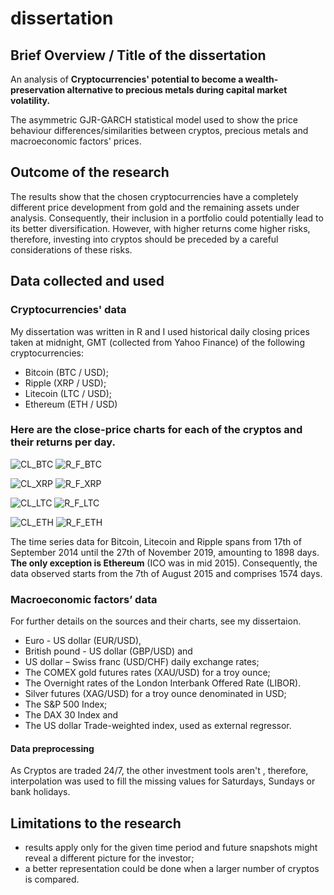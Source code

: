 # dissertation
<h2> Brief Overview / Title of the dissertation </h2>

An analysis of <b>Cryptocurrencies' potential to become a wealth-preservation alternative to precious metals during capital market volatility.</b>

The asymmetric GJR-GARCH statistical model used to show the price behaviour differences/similarities between cryptos, precious metals and macroeconomic factors' prices. 

<h2> Outcome of the research </h2>

The results show that the chosen cryptocurrencies have a completely different price development from gold and the remaining assets under analysis. Consequently, their inclusion in a portfolio could potentially lead to its better diversification. However, with higher returns come higher risks, therefore, investing into cryptos should be preceded by a careful considerations of these risks. 

<h2> Data collected and used </h2>

<h3> Cryptocurrencies' data </h3>

My dissertation was written in R and I used historical daily closing prices taken at midnight, GMT (collected from Yahoo Finance) of the following cryptocurrencies:
 <ul>
   <li>Bitcoin (BTC / USD);</li>
   <li>Ripple (XRP / USD);</li>
   <li>Litecoin (LTC / USD);</li>
   <li>Ethereum (ETH / USD)</li>
</ul>

<h3> Here are the close-price charts for each of the cryptos and their returns per day. </h3>

![CL_BTC](https://user-images.githubusercontent.com/81915517/113561213-e626ab80-960c-11eb-99f2-2515302fc0b5.png)
![R_F_BTC](https://user-images.githubusercontent.com/81915517/113561556-71a03c80-960d-11eb-8119-a1996a3c9333.png)

![CL_XRP](https://user-images.githubusercontent.com/81915517/113561069-b4ade000-960c-11eb-86f9-ddfc5cc70d2f.png)
![R_F_XRP](https://user-images.githubusercontent.com/81915517/113561605-854ba300-960d-11eb-9934-8013ba2d8037.png)

![CL_LTC](https://user-images.githubusercontent.com/81915517/113561115-c2636580-960c-11eb-8d9e-79ed490261ec.png)
![R_F_LTC](https://user-images.githubusercontent.com/81915517/113561618-8b418400-960d-11eb-9683-f94719f200ea.png)

![CL_ETH](https://user-images.githubusercontent.com/81915517/113561128-c7c0b000-960c-11eb-90ce-5e7c4683def2.png)
![R_F_ETH](https://user-images.githubusercontent.com/81915517/113561626-8ed50b00-960d-11eb-8667-75ed83ed2fce.png)


The time series data for Bitcoin, Litecoin and Ripple spans from 17th of September 2014 until the 27th of November 2019, amounting to 1898 days.
<b>The only exception is Ethereum</b> (ICO was in mid 2015). Consequently, the data observed starts from the 7th of August 2015 and comprises 1574 days.

<h3> Macroeconomic factors’ data </h3>

For further details on the sources and their charts, see my dissertaion.  

-	Euro - US dollar (EUR/USD),
-	British pound - US dollar (GBP/USD) and 
-	US dollar – Swiss franc (USD/CHF) daily exchange rates;
-	The COMEX gold futures rates (XAU/USD) for a troy ounce; 
-	The Overnight rates of the London Interbank Offered Rate (LIBOR).
-	Silver futures (XAG/USD) for a troy ounce denominated in USD; 
-	The S&P 500 Index;
-	The DAX 30 Index and
-	The US dollar Trade-weighted index, used as external regressor.

<h4> Data preprocessing </h4>

As Cryptos are traded 24/7, the other investment tools aren't , therefore, interpolation was used to fill the missing values for Saturdays, Sundays or bank holidays. 



<h2> Limitations to the research </h2> 

- results apply only for the given time period and future snapshots might reveal a different picture for the investor;
- a better representation could be done when a larger number of cryptos is compared.




